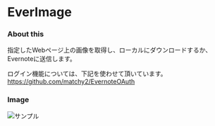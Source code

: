 ﻿EverImage
=========
### About this

指定したWebページ上の画像を取得し、ローカルにダウンロードするか、Evernoteに送信します。 
   
ログイン機能については、下記を使わせて頂いています。   
https://github.com/matchy2/EvernoteOAuth

### Image

![サンプル](https://raw.githubusercontent.com/wiki/the-takeo/EverImage/images/Sample01.JPG)
